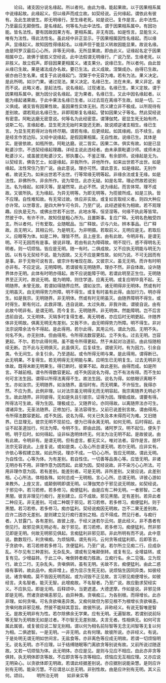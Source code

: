 <!-- { "loadSidebar": true } -->
　　论曰。诸支因分说名缘起。所以者何。由此为缘。能起果故。以于因果相系属中说缘起故。此缘起义。但以缘声而成立故。如契经说。云何缘起。谓依此有彼有。及此生故彼生。即无明缘行。至生缘老死。如是说已。复作是言。此中法性。乃至最后无颠倒性。是名缘起。何等名为此中法性。谓于因果相系属中。有因功能。皆名法性。要有因故因果方有。更相系属。非无有因。如是性言。显能生义。唯有为法性。得此法性名。虽此经中非正显示。于因果相属因性名缘起。而以缘声。显缘起义。故知因性得缘起名。以缘声但于能显义转故因能显果。故说名缘。由是阿罗汉最后心心所。非等无间缘。无所显果故。即由此义。证缘起名定于因果相属中立。故佛于彼胜义空经说。此中法假谓无明缘行。广说乃至。生缘老死。以非胜义。故立假声。即目因果更相属义。诸支果分。说缘已生。所以者何。由此皆从缘已生故。果是诸法成办名故。要已生法。此义成故。涅槃成办。由得已生故。彼亦由已生名果。或复于此说缘起门。涅槃于中无容为难。若有为法。果义决定。是此所明。如沙门果。诸过现法。果义决定。名缘已生。法在未来。果义非定。废而不说。此略义者。是起法性。说名缘起。过现诸法。名缘已生。果义定故。谓于因果相系属中。据为因分说名缘起。定为果者。名缘已生。又此中因名缘起者。以能为缘起诸果故。于此中果法名缘已生者。以过去现在离缘不生故。如是一切。二义俱成。诸支皆有因果性故。虽因果性实体无别。而义建立非不极成。以所观待有差别故。谓若观此名缘已生。非即观斯复名缘起。譬如因果父子等名。然此契经说有密意。阿毗达磨无密意说。何等名为此经密意。谓薄伽梵。密显生死无始有终。说斯二句。言缘起者。显生死流无始时来旋还无断。故说顺逆诸支相生。缘已生言。为显生死若得对治有终尽期。谓若有缘。后更续起。如其缘阙。后不续生。由是经言作苦边际。又经中说缘起。是假因果相属。无自性故。说缘已生。其体是实。是彼依故。如瓶所依。阿毗达磨。说二皆实。因果二体。俱实有故。如是已显毗婆沙宗。不违契经缘起理趣。详经主说此违经者。由未承禀毗婆沙师。或师未达毗婆沙义。或虽披览毗婆沙文。邪执覆心。不鉴正理。有余部师。说缘起是无为。以契经言。佛告乞士。如是缘起。非我所作。非他所作。如来出世若不出世。如是缘起。法性常住乃至广说。由此意说。理亦可然。谓此意言。如是缘起。无别作者。故说无为。如来出世若不出世。行等常缘无明等起。非缘余法或复无缘。如是法性。非佛所作。非余所作。说为常住。此亦无疑。如是名常。理必然故若说别法。名为缘起。如择灭等。是凝然常。此必不然。说为缘起。而言体常。理不成故。又彼所执。无为缘起。为异无明等。为即无明等。为揽彼所成。如是三执。皆不应理。自性难知故。有无常过故。体应非实故。或复如言取经义者。则四大种应亦许常。以世尊言。是四大种乍可令异。乃至广说。此经遮彼有为相故。若不观理趣。应执是无为。或佛出世若不出世。此地水等。恒坚湿等。何缘不执此等皆常。然彼于中。有许不许。故知但是粗心所为。且置斯事。复应广释。无明名色触受四支。所以者何。行有爱取。业随眠品。当广释故。识与六处。辨本事品。已广释故。且无明义。其相云何。为是明无。为非明摄。若取前义。无明应是无。若取后义。应眼等为体。如是二种。理皆不然。且上座言。由有此故。令明非有。是谓无明。不可无因而有是事。彼说非理。若由有此为障碍故。明不现行。惑不得明名无明者。则一切烦恼。皆应是无明。随一有时。二俱成故。又不应执无明能与明无为因。以有与无契经不说。能为因故。又无不应是果性故。如何乃说。不可无因而有是事。非于无物可说有言。彼宗许有唯现在故。又彼宗义。虽无无明。而许有时明亦非有。不应定说。无明障明。若谓彼有无明随界。理亦不然。非自体故。设许随界体亦无明。此体有时明亦得起。故不应说能障于明。若谓此明至正生位。无明随界至正灭时。故说无明。能为明障。则住学道。应离无明。或复应明毕竟不起。无明随界。未曾无故。若谓如得随界应然。谓如汝宗。诸无明得非无明体。然或有时无明虽灭。由无明得势力所障。明不得生。或复有时虽有此得。由加行力。明亦得生。如是我宗。无明随界。非无明体。然或有时无明虽灭。由随界障明不得生。或时得生。斯有何过。此救非理。违自说故。太过失故。非我许故。谓彼自说。由有此故今明非有。是谓无明。而今复言。无明随界。非无明体。然能障明。岂不后言违前自说。又无明体。灭隔多时复得生者。离无明者。亦应后时无明更起。许随界体非无明故。俱离无明无有差别。又我不许。由无明得势力所障。明不得生。非对法宗说障余法令不得起。是此得用。若尔此得。其用云何。谓此为因。无明不失。何名不失。亦无别体。但由得用。令所得法数容更起。立不失名。过去无明。岂容更起。不尔。若尔此得何用。虽不能令所得更起。然于未起对治道前。由此恒随相续无断。岂不此与无明俱灭。此虽俱灭。后复续生。谓彼灭时。有为因力。引余自类。令无间生。余复引余。乃至道起。或令所得无明与果。是此得用。谓得断已。此无明果。不复得生。若无明得无无明能与果。应明生已无明复生。过去无明非无体故。既得未断无明果生。得已断时。彼果不起。故此差别。由得而成。如是所言。不越前相。谓令所得数容更起。成不失因说名为得。岂不有法有得。而不生如何可言法生因。谓得以所得法离得不生。故法生因。说名为得。如依眼识离眼不生。亦如汝宗。无明随界。如汝随界。虽恒时有。而无明果。不许恒生。我得亦然。不应为责。此例非理。以对法宗虽无明得无而无明容起。我宗离随界无明必不生。故此随界。非同彼得。无如是失且引彼宗。证得为因。理极成故。谓要有得。所得法可生故。得为生因。理极成立。又随界论。亦同得故。以离随界法亦可生。谓诸异生。无圣法随界。正修加行。圣法容得生。又前已说差别言故。谓由得用。令所得法数容更起。成不失因。说名为得。何关已失及本未得而可为难。又旧随界。已显理无。彼宗无明不现前位。便为已得永离无明。如何无明。后时得起。此设不起圣道加行。何法为障。令明不生。即由此因。诸阿罗汉。明不起位。便失于明。明于后时。如何得起。设非纵逸明体终无。何法为治无明不起。是故彼说。由有此故。令明非有。是谓无明。但有虚言。都无实义。唯对法者。容作是言。朋坏法宗无容说此。上座复说。或如是类。心及心所总谓无明。若尔无明。应非实有。许依心等假建立故。如此所说。理亦不成。一切心心所。皆应无明故。谓此无明。为自性住。心等为体。为有差别。若自性住。一切善等品类心等。应皆无明。非诸无明亦有不用。非理作意为因而起。此彼为因。契经说故。非不染污心心所法。可用非理作意为因。若有差别。能差别者。可是无明。非所差别。又彼应说。此差别相。心心所法。体相各殊。如何总成一无明相。言心心所。总谓无明。详彼心游如来教外。上座又言。或颠倒明即谓无明。以薄伽梵亦于邪见说无明故。如契经说。于邪见中。若习若修。若多修习。痴便猛利。由是应有二种无明。一者邪智。二者黑闇。彼言非理见行痴行。差别建立。应不成故。邪见黑闇。定有差别。若异此者二种应无。非无差别。可成二种既于邪见。若习若修。若多修习。痴便猛利。则于黑闇。若习若修。若多修习。痴亦猛利。契经说痴因无明故。岂不二果无差别故。应许二因亦无差别。是则建立见行痴行差别之相。应不得成。然见行者。与痴行者。入甘露门。各有差别。故彼上座。于经义迷若尔云何。是此经义。非不愚者有倒见行。故邪见俱无明必有。故于邪见。若习若修。若多修习。痴便猛利。然非邪见即是无明。何故无明邪见俱起。言痴猛利非邪见耶。非此所明有而不说。此中意说。数数现行。利贪嗔痴。为烦恼障。谓先有问。云何贪等成猛利耶。后即答言。于贪欲中。若习若修若多修习。贪便猛利。乃至广说。若尔所立见痴二行。应成杂乱。不尔见有三种差别。无杂乱失。谓或有见唯颠倒转。或复有见。全增益转。或复有见。少增益转。于此三中。唯倒转者痴力胜故。立痴行名。余二见强。立为现行。故立二行。无杂乱失。贪嗔俱转。虽有无明。劣故不言。痴便猛利。由此二惑缘有事转。故此品中。痴非增上。惑为显示生死无初。说烦恼生因同异类。如彼经说。诸贪嗔痴。莫不皆因无明而起。或为诃毁不正见故。言习邪见痴便增长。如彼经言。夫名智者。能灭无智。此增痴故。不名智者。乃至广说。故应勤求契经实义。不应执见。即是无明。后释颂中。当更遮遣。大德逻摩。作如是说。非邪见体即是无明。然诸贪欲嗔恚邪见。由异种类。贪嗔痴三。为各别根。而得增长。此亦非理。如何贪嗔。可名贪欲嗔恚异类。又痴何故但为邪见根不为根增长贪欲嗔恚。贪嗔何故非邪见根。然彼不能辩其意旨。故彼所说。非称经义。有说无智唯是智无。是故无明非有为性。若尔除佛余无学果。应有无明。无遍智故。若谓别说前际等无智为无明故无如是过者。不尔智无无差别故。夫言无者。性相俱无。如何可言属此属彼。或复彼应说二智无别相。谓以何为相名前际智等无念无间智等无复以何为相。二俱遮智。一是无明。一非无明。此有何理。故彼所说。亦非经义。有说。于是处明无谓无明如世间言。无盐食等。亦非离色等应成无明故。若谓一切烦恼明无。说名无明。亦不应理。以于结缚随眠等门离欲贪等别说有故。又前所说过随逐故。又若一切烦恼为体。此无明体。亦应是见。是则与见应不相应。由此亦非贪等俱转。执无明体即贪等故。不应即贪等与贪等相应。烦恼应无互相应理。又亦应说无明染心。以贪欲体即无明故。若谓此经据差别说。亦应据别说能染慧。是则应许别有无明。能染污慧。不应谓总以总无明。非别性故。由是应许别有无明。其义云何。颂曰。
　　明所治无明　　如非亲实等
